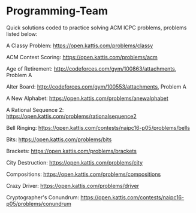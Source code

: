 # Programming-Team
Quick solutions coded to practice solving ACM ICPC problems, problems listed below:

A Classy Problem: https://open.kattis.com/problems/classy

ACM Contest Scoring: https://open.kattis.com/problems/acm

Age of Retirement: http://codeforces.com/gym/100863/attachments, Problem A

Alter Board: http://codeforces.com/gym/100553/attachments, Problem A

A New Alphabet: https://open.kattis.com/problems/anewalphabet

A Rational Sequence 2: https://open.kattis.com/problems/rationalsequence2

Bell Ringing: https://open.kattis.com/contests/naipc16-p05/problems/bells

Bits: https://open.kattis.com/problems/bits

Brackets: https://open.kattis.com/problems/brackets

City Destruction: https://open.kattis.com/problems/city

Compositions: https://open.kattis.com/problems/compositions

Crazy Driver: https://open.kattis.com/problems/driver

Cryptographer's Conundrum: https://open.kattis.com/contests/naipc16-p05/problems/conundrum
